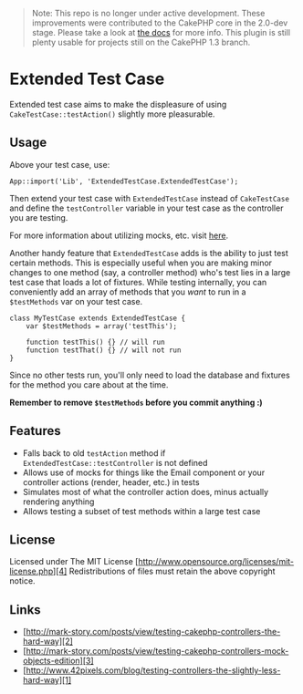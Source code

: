 > Note: This repo is no longer under active development. These improvements 
> were contributed to the CakePHP core in the 2.0-dev stage. Please take a 
> look at [the docs][5] for more info. This plugin is still plenty usable for
> projects still on the CakePHP 1.3 branch.

# Extended Test Case

Extended test case aims to make the displeasure of using
`CakeTestCase::testAction()` slightly more pleasurable.

## Usage

Above your test case, use:

    App::import('Lib', 'ExtendedTestCase.ExtendedTestCase');

Then extend your test case with `ExtendedTestCase` instead of `CakeTestCase` and
define the `testController` variable in your test case as the controller you are
testing.

For more information about utilizing mocks, etc. visit [here][1].

Another handy feature that `ExtendedTestCase` adds is the ability to just test
certain methods. This is especially useful when you are making minor changes to
one method (say, a controller method) who's test lies in a large test case that
loads a lot of fixtures. While testing internally, you can conveniently add an 
array of methods that you _want_ to run in a `$testMethods` var on your test case.

    class MyTestCase extends ExtendedTestCase {
        var $testMethods = array('testThis');

        function testThis() {} // will run
        function testThat() {} // will not run
    }

Since no other tests run, you'll only need to load the database and fixtures for
the method you care about at the time. 

__Remember to remove `$testMethods` before you commit anything :)__

## Features

- Falls back to old `testAction` method if `ExtendedTestCase::testController`
is not defined
- Allows use of mocks for things like the Email component or your controller
actions (render, header, etc.) in tests
- Simulates most of what the controller action does, minus actually rendering
anything
- Allows testing a subset of test methods within a large test case

## License

Licensed under The MIT License
[http://www.opensource.org/licenses/mit-license.php][4]
Redistributions of files must retain the above copyright notice.

## Links

- [http://mark-story.com/posts/view/testing-cakephp-controllers-the-hard-way][2]
- [http://mark-story.com/posts/view/testing-cakephp-controllers-mock-objects-edition][3]
- [http://www.42pixels.com/blog/testing-controllers-the-slightly-less-hard-way][1]

[1]: http://www.42pixels.com/blog/testing-controllers-the-slightly-less-hard-way
[2]: http://mark-story.com/posts/view/testing-cakephp-controllers-the-hard-way
[3]: http://mark-story.com/posts/view/testing-cakephp-controllers-mock-objects-edition
[4]: http://www.opensource.org/licenses/mit-license.php
[5]: http://book.cakephp.org/2.0/en/development/testing.html#testing-controllers
